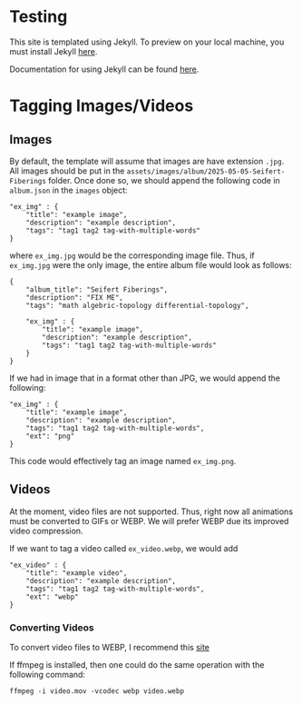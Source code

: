 # Testing
This site is templated using Jekyll.
To preview on your local machine, you must install Jekyll [here](https://jekyllrb.com/docs/installation/).

Documentation for using Jekyll can be found [here](https://jekyllrb.com/docs/usage/).


# Tagging Images/Videos
## Images
By default, the template will assume that images are have extension `.jpg`.
All images should be put in the `assets/images/album/2025-05-05-Seifert-Fiberings` folder.
Once done so, we should append the following code in `album.json` in the `images` object:
```
"ex_img" : {
    "title": "example image",
    "description": "example description",
    "tags": "tag1 tag2 tag-with-multiple-words"
}
```
where `ex_img.jpg` would be the corresponding image file.
Thus, if `ex_img.jpg` were the only image, the entire album file would look as follows:
```
{
    "album_title": "Seifert Fiberings",
    "description": "FIX ME",
    "tags": "math algebric-topology differential-topology",

    "ex_img" : {
        "title": "example image",
        "description": "example description",
        "tags": "tag1 tag2 tag-with-multiple-words"
    }
}
```

If we had in image that in a format other than JPG, we would append the following:
```
"ex_img" : {
    "title": "example image",
    "description": "example description",
    "tags": "tag1 tag2 tag-with-multiple-words",
    "ext": "png"
}
```
This code would effectively tag an image named `ex_img.png`.

## Videos
At the moment, video files are not supported.
Thus, right now all animations must be converted to GIFs or WEBP.
We will prefer WEBP due its improved video compression.

If we want to tag a video called `ex_video.webp`, we would add


```
"ex_video" : {
    "title": "example video",
    "description": "example description",
    "tags": "tag1 tag2 tag-with-multiple-words",
    "ext": "webp"
}
```

### Converting Videos
To convert video files to WEBP, I recommend this [site](https://ffmpeg-online.vercel.app/?inputOptions=-i&output=output.webp&outputOptions=-vcodec%20webp)

If ffmpeg is installed, then one could do the same operation with the following command:
```
ffmpeg -i video.mov -vcodec webp video.webp
```



